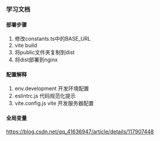 ### 学习文档


#### 部署步骤

1. 修改constants.ts中的BASE_URL
2. vite build
3. 将public文件夹复制到dist
4. 将dist部署到nginx


#### 配置解释

1. env.development 开发环境配置
2. eslintrc.js 代码规范化提示
3. vite.config.js vite 开发服务器配置

#### 全局变量

https://blog.csdn.net/qq_41636947/article/details/117907448
